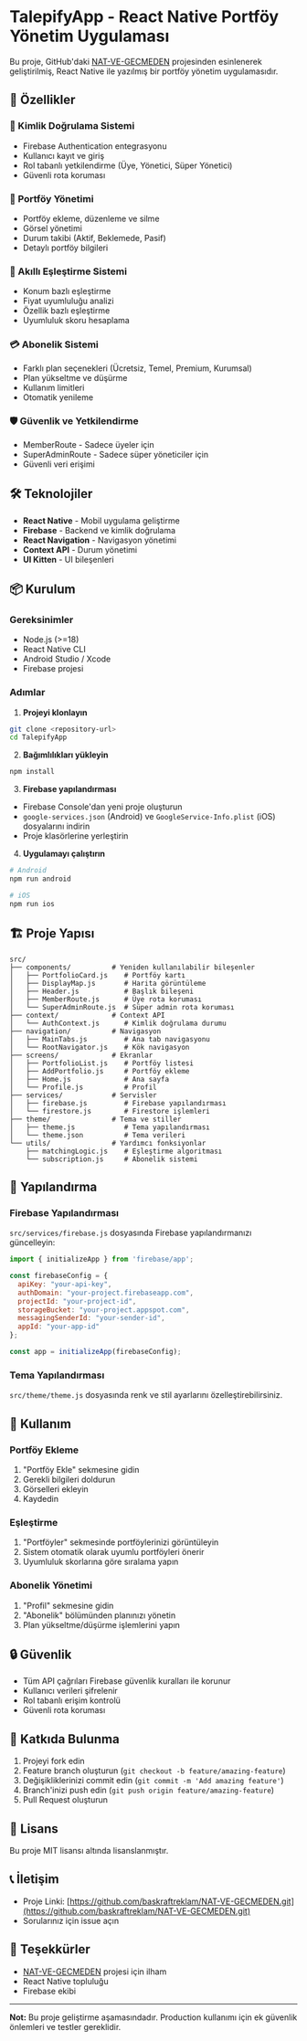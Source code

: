 # TalepifyApp - React Native Portföy Yönetim Uygulaması

Bu proje, GitHub'daki [NAT-VE-GECMEDEN](https://github.com/baskraftreklam/NAT-VE-GECMEDEN.git) projesinden esinlenerek geliştirilmiş, React Native ile yazılmış bir portföy yönetim uygulamasıdır.

## 🚀 Özellikler

### 🔐 Kimlik Doğrulama Sistemi
- Firebase Authentication entegrasyonu
- Kullanıcı kayıt ve giriş
- Rol tabanlı yetkilendirme (Üye, Yönetici, Süper Yönetici)
- Güvenli rota koruması

### 📱 Portföy Yönetimi
- Portföy ekleme, düzenleme ve silme
- Görsel yönetimi
- Durum takibi (Aktif, Beklemede, Pasif)
- Detaylı portföy bilgileri

### 🎯 Akıllı Eşleştirme Sistemi
- Konum bazlı eşleştirme
- Fiyat uyumluluğu analizi
- Özellik bazlı eşleştirme
- Uyumluluk skoru hesaplama

### 💳 Abonelik Sistemi
- Farklı plan seçenekleri (Ücretsiz, Temel, Premium, Kurumsal)
- Plan yükseltme ve düşürme
- Kullanım limitleri
- Otomatik yenileme

### 🛡️ Güvenlik ve Yetkilendirme
- MemberRoute - Sadece üyeler için
- SuperAdminRoute - Sadece süper yöneticiler için
- Güvenli veri erişimi

## 🛠️ Teknolojiler

- **React Native** - Mobil uygulama geliştirme
- **Firebase** - Backend ve kimlik doğrulama
- **React Navigation** - Navigasyon yönetimi
- **Context API** - Durum yönetimi
- **UI Kitten** - UI bileşenleri

## 📦 Kurulum

### Gereksinimler
- Node.js (>=18)
- React Native CLI
- Android Studio / Xcode
- Firebase projesi

### Adımlar

1. **Projeyi klonlayın**
```bash
git clone <repository-url>
cd TalepifyApp
```

2. **Bağımlılıkları yükleyin**
```bash
npm install
```

3. **Firebase yapılandırması**
- Firebase Console'dan yeni proje oluşturun
- `google-services.json` (Android) ve `GoogleService-Info.plist` (iOS) dosyalarını indirin
- Proje klasörlerine yerleştirin

4. **Uygulamayı çalıştırın**
```bash
# Android
npm run android

# iOS
npm run ios
```

## 🏗️ Proje Yapısı

```
src/
├── components/          # Yeniden kullanılabilir bileşenler
│   ├── PortfolioCard.js    # Portföy kartı
│   ├── DisplayMap.js       # Harita görüntüleme
│   ├── Header.js           # Başlık bileşeni
│   ├── MemberRoute.js      # Üye rota koruması
│   └── SuperAdminRoute.js  # Süper admin rota koruması
├── context/             # Context API
│   └── AuthContext.js      # Kimlik doğrulama durumu
├── navigation/          # Navigasyon
│   ├── MainTabs.js         # Ana tab navigasyonu
│   └── RootNavigator.js    # Kök navigasyon
├── screens/             # Ekranlar
│   ├── PortfolioList.js    # Portföy listesi
│   ├── AddPortfolio.js     # Portföy ekleme
│   ├── Home.js             # Ana sayfa
│   └── Profile.js          # Profil
├── services/            # Servisler
│   ├── firebase.js         # Firebase yapılandırması
│   └── firestore.js        # Firestore işlemleri
├── theme/               # Tema ve stiller
│   ├── theme.js            # Tema yapılandırması
│   └── theme.json          # Tema verileri
└── utils/               # Yardımcı fonksiyonlar
    ├── matchingLogic.js    # Eşleştirme algoritması
    └── subscription.js     # Abonelik sistemi
```

## 🔧 Yapılandırma

### Firebase Yapılandırması
`src/services/firebase.js` dosyasında Firebase yapılandırmanızı güncelleyin:

```javascript
import { initializeApp } from 'firebase/app';

const firebaseConfig = {
  apiKey: "your-api-key",
  authDomain: "your-project.firebaseapp.com",
  projectId: "your-project-id",
  storageBucket: "your-project.appspot.com",
  messagingSenderId: "your-sender-id",
  appId: "your-app-id"
};

const app = initializeApp(firebaseConfig);
```

### Tema Yapılandırması
`src/theme/theme.js` dosyasında renk ve stil ayarlarını özelleştirebilirsiniz.

## 📱 Kullanım

### Portföy Ekleme
1. "Portföy Ekle" sekmesine gidin
2. Gerekli bilgileri doldurun
3. Görselleri ekleyin
4. Kaydedin

### Eşleştirme
1. "Portföyler" sekmesinde portföylerinizi görüntüleyin
2. Sistem otomatik olarak uyumlu portföyleri önerir
3. Uyumluluk skorlarına göre sıralama yapın

### Abonelik Yönetimi
1. "Profil" sekmesine gidin
2. "Abonelik" bölümünden planınızı yönetin
3. Plan yükseltme/düşürme işlemlerini yapın

## 🔒 Güvenlik

- Tüm API çağrıları Firebase güvenlik kuralları ile korunur
- Kullanıcı verileri şifrelenir
- Rol tabanlı erişim kontrolü
- Güvenli rota koruması

## 🤝 Katkıda Bulunma

1. Projeyi fork edin
2. Feature branch oluşturun (`git checkout -b feature/amazing-feature`)
3. Değişikliklerinizi commit edin (`git commit -m 'Add amazing feature'`)
4. Branch'inizi push edin (`git push origin feature/amazing-feature`)
5. Pull Request oluşturun

## 📄 Lisans

Bu proje MIT lisansı altında lisanslanmıştır.

## 📞 İletişim

- Proje Linki: [https://github.com/baskraftreklam/NAT-VE-GECMEDEN.git](https://github.com/baskraftreklam/NAT-VE-GECMEDEN.git)
- Sorularınız için issue açın

## 🙏 Teşekkürler

- [NAT-VE-GECMEDEN](https://github.com/baskraftreklam/NAT-VE-GECMEDEN.git) projesi için ilham
- React Native topluluğu
- Firebase ekibi

---

**Not:** Bu proje geliştirme aşamasındadır. Production kullanımı için ek güvenlik önlemleri ve testler gereklidir.
